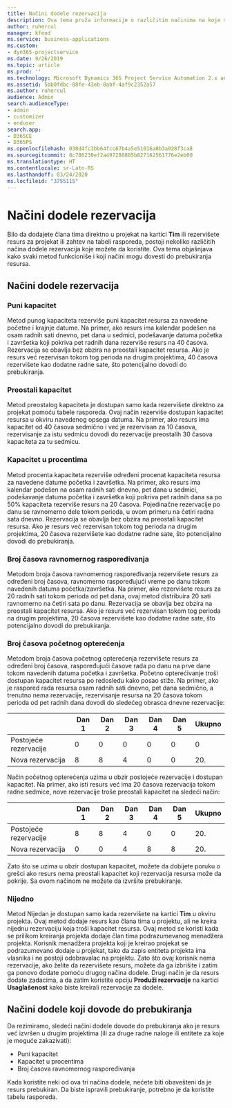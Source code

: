 ```yaml
---
title: Načini dodele rezervacija
description: Ova tema pruža informacije o različitim načinima na koje možete rezervisati dodele.
author: ruhercul
manager: kfend
ms.service: business-applications
ms.custom:
- dyn365-projectservice
ms.date: 9/26/2019
ms.topic: article
ms.prod: ''
ms.technology: Microsoft Dynamics 365 Project Service Automation 2.x and 3.x
ms.assetid: 5bb0fdbc-88fe-43eb-8abf-4af9c2352a57
ms.author: ruhercul
audience: Admin
search.audienceType:
- admin
- customizer
- enduser
search.app:
- D365CE
- D365PS
ms.openlocfilehash: 030d4fc3bb64fcc67b4a5e51016a8b3a028f3ca8
ms.sourcegitcommit: 8c786230ef2a497280885b827162561776e2eb00
ms.translationtype: HT
ms.contentlocale: sr-Latn-RS
ms.lasthandoff: 03/24/2020
ms.locfileid: "3755115"
---
```

# <a name="booking-allocation-methods"></a>Načini dodele rezervacija

Bilo da dodajete člana tima direktno u projekat na kartici **Tim** ili rezervišete resurs za projekat ili zahtev na tabeli rasporeda, postoji nekoliko različitih načina dodele rezervacija koje možete da koristite. Ova tema objašnjava kako svaki metod funkcioniše i koji načini mogu dovesti do prebukiranja resursa.

## <a name="booking-allocation-methods"></a>Načini dodele rezervacija

### <a name="full-capacity"></a>Puni kapacitet 
Metod punog kapaciteta rezerviše puni kapacitet resursa za navedene početne i krajnje datume. Na primer, ako resurs ima kalendar podešen na osam radnih sati dnevno, pet dana u sedmici, podešavanje datuma početka i završetka koji pokriva pet radnih dana rezerviše resurs na 40 časova. Rezervacija se obavlja bez obzira na preostali kapacitet resursa. Ako je resurs već rezervisan tokom tog perioda na drugim projektima, 40 časova rezervišete kao dodatne radne sate, što potencijalno dovodi do prebukiranja.

### <a name="remaining-capacity"></a>Preostali kapacitet
Metod preostalog kapaciteta je dostupan samo kada rezervišete direktno za projekat pomoću tabele rasporeda. Ovaj način rezerviše dostupan kapacitet resursa u okviru navedenog opsega datuma. Na primer, ako resurs ima kapacitet od 40 časova sedmično i već je rezervisan za 10 časova, rezervisanje za istu sedmicu dovodi do rezervacije preostalih 30 časova kapaciteta za tu sedmicu.

### <a name="percentage-capacity"></a>Kapacitet u procentima
Metod procenta kapaciteta rezerviše određeni procenat kapaciteta resursa za navedene datume početka i završetka. Na primer, ako resurs ima kalendar podešen na osam radnih sati dnevno, pet dana u sedmici, podešavanje datuma početka i završetka koji pokriva pet radnih dana sa po 50% kapaciteta rezerviše resurs na 20 časova. Pojedinačne rezervacije po danu se ravnomerno dele tokom perioda, u ovom primeru na četiri radna sata dnevno. Rezervacija se obavlja bez obzira na preostali kapacitet resursa. Ako je resurs već rezervisan tokom tog perioda na drugim projektima, 20 časova rezervišete kao dodatne radne sate, što potencijalno dovodi do prebukiranja.

### <a name="evenly-distribute-hours"></a>Broj časova ravnomernog raspoređivanja
Metodom broja časova ravnomernog raspoređivanja rezervišete resurs za određeni broj časova, ravnomerno raspoređujući vreme po danu tokom navedenih datuma početka/završetka. Na primer, ako rezervišete resurs za 20 radnih sati tokom perioda od pet dana, ovaj metod distribuira 20 sati ravnomerno na četiri sata po danu. Rezervacija se obavlja bez obzira na preostali kapacitet resursa. Ako je resurs već rezervisan tokom tog perioda na drugim projektima, 20 časova rezervišete kao dodatne radne sate, što potencijalno dovodi do prebukiranja.

### <a name="front-load-hours"></a>Broj časova početnog opterećenja
Metodom broja časova početnog opterećenja rezervišete resurs za određeni broj časova, raspoređujući časove rada po danu na prve dane tokom navedenih datuma početka i završetka. Početno opterećivanje troši dostupan kapacitet resursa po redosledu kako posao stiže. Na primer, ako je raspored rada resursa osam radnih sati dnevno, pet dana sedmično, a trenutno nema rezervacije, rezervisanje resursa na 20 časova tokom perioda od pet radnih dana dovodi do sledećeg obrasca dnevne rezervacije: 

|                           |    Dan 1    |    Dan 2    |    Dan 3    |    Dan 4    |    Dan 5    |    Ukupno    |
|---------------------------|-------------|-------------|-------------|-------------|-------------|-------------|
|    Postojeće   rezervacije    |    0        |    0        |    0        |    0        |    0        |    0        |
|    Nova   rezervacija          |    8        |    8        |    4        |    0        |    0        |    20.       |

Način početnog opterećenja uzima u obzir postojeće rezervacije i dostupan kapacitet. Na primer, ako isti resurs već ima 20 časova rezervacija tokom radne sedmice, nove rezervacije troše preostali kapacitet na sledeći način:

|                     | Dan 1 | Dan 2 | Dan 3 | Dan 4 | Dan 5 | Ukupno |
|---------------------|-------|-------|-------|-------|-------|-------|
| Postojeće   rezervacije | 8     | 8     | 4     | 0     | 0     | 20.    |
| Nova   rezervacija       | 0     | 0     | 4     | 8     | 8     | 20.    |

Zato što se uzima u obzir dostupan kapacitet, možete da dobijete poruku o grešci ako resurs nema preostali kapacitet koji rezervacija resursa može da pokrije. Sa ovom načinom ne možete da izvršite prebukiranje.

### <a name="none"></a>Nijedno
Metod Nijedan je dostupan samo kada rezervišete na kartici **Tim** u okviru projekta. Ovaj metod dodaje resurs kao člana tima u projektu, ali ne kreira nijednu rezervaciju koja troši kapacitet resursa. Ovaj metod se koristi kada se prilikom kreiranja projekta dodaje član tima podrazumevanog menadžera projekta. Korisnik menadžera projekta koji je kreirao projekat se podrazumevano dodaje u projekat, tako da zapis entiteta projekta ima vlasnika i ne postoji odobravalac na projektu. Zato što ovaj korisnik nema rezervacije, ako želite da rezervišete resurs, možete da ga izbrišite i zatim ga ponovo dodate pomoću drugog načina dodele. Drugi način je da resurs dodate zadacima, a da zatim koristite opciju **Produži rezervacije** na kartici **Usaglašenost** kako biste kreirali rezervacije za dodele.

## <a name="allocation-methods-that-lead-to-overbooking"></a>Načini dodele koji dovode do prebukiranja
Da rezimiramo, sledeći načini dodele dovode do prebukiranja ako je resurs već izvršen u drugim projektima (ili za druge radne naloge ili entitete za koje je moguće zakazivati):

- Puni kapacitet
- Kapacitet u procentima
- Broj časova ravnomernog raspoređivanja

Kada koristite neki od ova tri načina dodele, nećete biti obavešteni da je resurs prebukiran. Da biste ispravili prebukiranje, potrebno je da koristite tabelu rasporeda.
